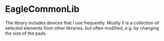 # EagleCommonLib
The library includes devices that I use frequently. Mostly it is a collection of selected elements from other libraries, but often modified, e.g. by changing the size of the pads.
